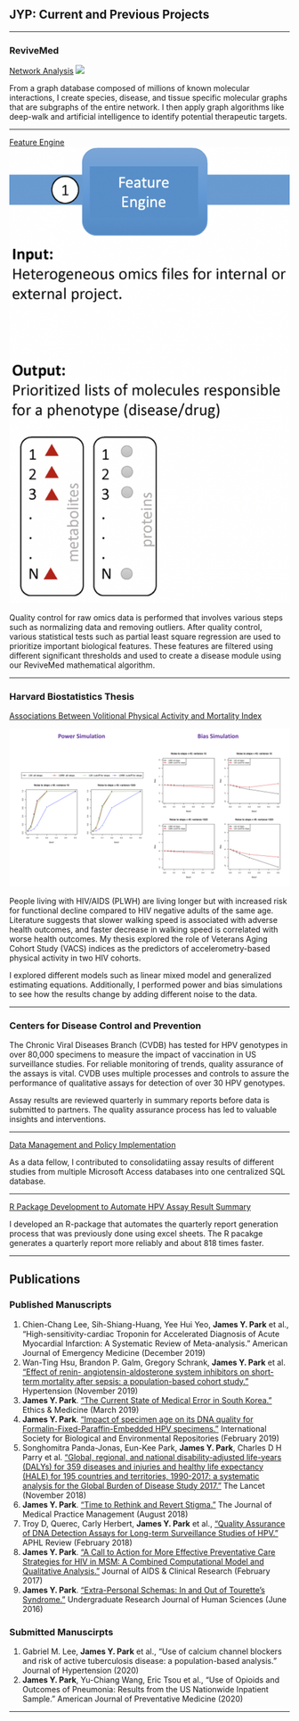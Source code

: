 ## JYP: Current and Previous Projects

---

### ReviveMed

[Network Analysis](https://www.revivemed.io/)
<img src="images/networkimage.jpg?raw=true"/>

From a graph database composed of millions of known molecular interactions, I create species, disease, and tissue specific molecular graphs that are subgraphs of the entire network. I then apply graph algorithms like deep-walk and artificial intelligence to identify potential therapeutic targets.

---
[Feature Engine](https://www.revivemed.io/)
<img src="images/feature.jpg?raw=true"/>

Quality control for raw omics data is performed that involves various steps such as normalizing data and removing outliers. After quality control, various statistical tests such as partial least square regression are used to prioritize important biological features. These features are filtered using different significant thresholds and used to create a disease module using our ReviveMed mathematical algorithm.

---

### Harvard Biostatistics Thesis

[Associations Between Volitional Physical Activity and Mortality Index](https://www.slideshare.net/slideshow/embed_code/key/5kpW21dsRLKtEo)

<img src="images/simulations.jpg?raw=true"/>

People living with HIV/AIDS (PLWH) are living longer but with increased risk for functional decline compared to HIV negative adults of the same age. Literature suggests that slower walking speed is associated with adverse health outcomes, and faster decrease in walking speed is correlated with worse health outcomes. My thesis explored the role of Veterans Aging Cohort Study (VACS) indices as the predictors of accelerometry-based physical activity in two HIV cohorts. 

I explored different models such as linear mixed model and generalized estimating equations. Additionally, I performed power and bias simulations to see how the results change by adding different noise to the data. 

---

### Centers for Disease Control and Prevention

The Chronic Viral Diseases Branch (CVDB) has tested for HPV genotypes in over 80,000
specimens to measure the impact of vaccination in US surveillance studies. For reliable monitoring of
trends, quality assurance of the assays is vital. CVDB uses multiple processes and controls to assure the
performance of qualitative assays for detection of over 30 HPV genotypes. 

Assay results are reviewed quarterly in summary reports before data is submitted to partners. The quality assurance
process has led to valuable insights and interventions. 

---

[Data Management and Policy Implementation](https://www.slideshare.net/slideshow/embed_code/key/ozCQtel50xfXnC)

As a data fellow, I contributed to consolidatiing assay results of different studies from multiple Microsoft Access databases into one centralized SQL database. 

---
[R Package Development to Automate HPV Assay Result Summary](https://www.slideshare.net/slideshow/embed_code/key/oTZDKt4KIkiE1a)

I developed an R-package that automates the quarterly report generation process that was previously done using excel sheets. The R pacakge generates a quarterly report more reliably and about 818 times faster.

---

## Publications

### Published Manuscripts

1. Chien-Chang Lee, Sih-Shiang-Huang, Yee Hui Yeo, **James Y. Park** et al., “High-sensitivity-cardiac Troponin for Accelerated Diagnosis of Acute Myocardial Infarction: A Systematic Review of Meta-analysis.” American Journal of Emergency Medicine (December 2019)
2. Wan-Ting Hsu, Brandon P. Galm, Gregory Schrank, **James Y. Park** et al. [“Effect of renin- angiotensin-aldosterone system inhibitors on short-term mortality after sepsis: a population-based cohort study.”](https://www.ahajournals.org/doi/10.1161/HYPERTENSIONAHA.119.13197) Hypertension (November 2019)
3. **James Y. Park**. [“The Current State of Medical Error in South Korea.”](https://search.proquest.com/openview/c5e2e4ec7d800912a09eee59ae8cc650/1?pq-origsite=gscholar&cbl=44457) Ethics & Medicine (March 2019)
4. **James Y. Park**. [“Impact of specimen age on its DNA quality for Formalin-Fixed-Paraffin-Embedded HPV specimens.”](https://www.biorxiv.org/content/10.1101/420224v1.abstract) International Society for Biological and Environmental Repositories (February 2019)
5. Songhomitra Panda-Jonas, Eun-Kee Park, **James Y. Park**, Charles D H Parry et al. [“Global, regional, and national disability-adjusted life-years (DALYs) for 359 diseases and injuries and healthy life expectancy (HALE) for 195 countries and territories, 1990-2017: a systematic analysis for the Global Burden of Disease Study 2017.”](https://www.sciencedirect.com/science/article/pii/S0140673618323353) The Lancet (November 2018)
6. **James Y. Park**. [“Time to Rethink and Revert Stigma.”](https://search.proquest.com/openview/b2eb5bf88d847d440fce643b0ae072ce/1?pq-origsite=gscholar&cbl=32264) The Journal of Medical Practice
Management (August 2018)
7. Troy D, Querec, Carly Herbert, **James Y. Park** et al., [“Quality Assurance of DNA Detection
Assays for Long-term Surveillance Studies of HPV.”](https://www.aphl.org/conferences/annualmeeting/Documents/AM18_FinalProgram_final_web.pdf) APHL Review (February 2018)
8. **James Y. Park**. [“A Call to Action for More Effective Preventative Care Strategies for HIV in MSM: A Combined Computational Model and Qualitative Analysis.”](https://www.researchgate.net/profile/James_Park41/publication/315064562_A_Call_to_Action_for_More_Effective_Preventative_Care_Strategies_for_HIV_in_Men_Having_Sex_with_Men_MSM_A_Combined_Computational_Model_and_Qualitative_Analysis/links/5b9fdecca6fdccd3cb5edf45/A-Call-to-Action-for-More-Effective-Preventative-Care-Strategies-for-HIV-in-Men-Having-Sex-with-Men-MSM-A-Combined-Computational-Model-and-Qualitative-Analysis.pdf) Journal of AIDS & Clinical Research (February 2017)
9. **James Y. Park**. [“Extra-Personal Schemas: In and Out of Tourette’s Syndrome.”](http://www.kon.org/urc/v15/park.html) Undergraduate
Research Journal of Human Sciences (June 2016)

### Submitted Manuscirpts

1. Gabriel M. Lee, **James Y. Park** et al., “Use of calcium channel blockers and risk of active tuberculosis disease: a population-based analysis.” Journal of Hypertension (2020)
2. **James Y. Park**, Yu-Chiang Wang, Eric Tsou et al., “Use of Opioids and Outcomes of Pneumonia: Results from the US Nationwide Inpatient Sample.” American Journal of Preventative Medicine (2020)

---
<p style="font-size:11px">
